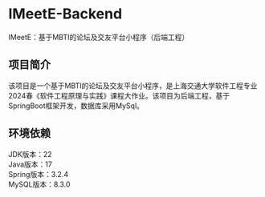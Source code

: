 # IMeetE-Backend
 IMeetE：基于MBTI的论坛及交友平台小程序（后端工程）

## 项目简介
 该项目是一个基于MBTI的论坛及交友平台小程序，是上海交通大学软件工程专业2024春《软件工程原理与实践》课程大作业。该项目为后端工程，基于SpringBoot框架开发，数据库采用MySql。

## 环境依赖
 JDK版本：22  
 Java版本：17  
 Spring版本：3.2.4  
 MySQL版本：8.3.0  
